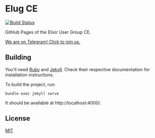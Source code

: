 # Elug CE

[![Build Status](https://travis-ci.org/elug-ce/elug-ce.github.io.svg?branch=master)](https://travis-ci.org/elug-ce/elug-ce.github.io)

GitHub Pages of the Elixir User Group CE.

[We are on Telegram! Click to join us.](https://t.me/elug_ce)

## Building

You'll need [Ruby](https://www.ruby-lang.org/) and [Jekyll](https://jekyllrb.com/). Check their respective documentation for installation instructions.

To build the project, run:

```
bundle exec jekyll serve
```

It should be available at http://localhost:4000/.

## License

[MIT](license)
